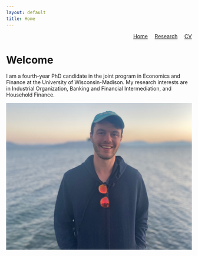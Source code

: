 ```yaml
---
layout: default
title: Home
---
```


<!-- Custom Top Navigation -->
<div style="text-align: right; margin-bottom: 20px;">
  <a href="/" style="margin-right: 15px;">Home</a>
  <a href="/research.html" style="margin-right: 15px;">Research</a>
  <a href="/public_cv.pdf" target="_blank">CV</a>
</div>

# Welcome

I am a fourth-year PhD candidate in the joint program in Economics and Finance at the University of Wisconsin-Madison. My research interests are in Industrial Organization, Banking and Financial Intermediation, and Household Finance.

![Personal Photo](/IMG_9687_edit.jpg)

